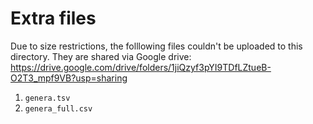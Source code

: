 # Extra files

Due to size restrictions, the folllowing files couldn't be uploaded to this directory. They are shared via Google drive: https://drive.google.com/drive/folders/1jiQzyf3pYI9TDfLZtueB-O2T3_mpf9VB?usp=sharing

1. `genera.tsv`
2. `genera_full.csv`
